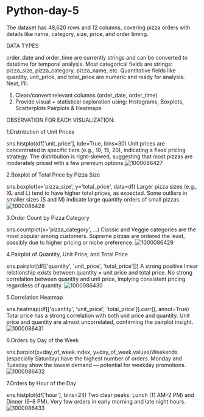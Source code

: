 # Python-day-5
The dataset has 48,620 rows and 12 columns, covering pizza orders with details like name, category, size, price, and order timing.

DATA TYPES

order_date and order_time are currently strings and can be converted to datetime for temporal analysis.
Most categorical fields are strings: pizza_size, pizza_category, pizza_name, etc.
Quantitative fields like quantity, unit_price, and total_price are numeric and ready for analysis.
Next, I’ll:
1. Clean/convert relevant columns (order_date, order_time)
2. Provide visual + statistical exploration using:
Histograms, Boxplots, Scatterplots
Pairplots & Heatmaps

OBSERVATION FOR EACH VISUALIZATION:

1.Distribution of Unit Prices

sns.histplot(df['unit_price'], kde=True, bins=30)
Unit prices are concentrated in specific tiers (e.g., 10, 15, 20), indicating a fixed pricing strategy.
The distribution is right-skewed, suggesting that most pizzas are moderately priced with a few premium options.![1000086427](https://github.com/user-attachments/assets/1bc5388e-85be-4a89-902c-893fbaadd546)

2.Boxplot of Total Price by Pizza Size

sns.boxplot(x='pizza_size', y='total_price', data=df)
Larger pizza sizes (e.g., XL and L) tend to have higher total prices, as expected.
Some outliers in smaller sizes (S and M) indicate large quantity orders of small pizzas.
![1000086428](https://github.com/user-attachments/assets/4e78fbcb-2bec-451a-86a5-07d35c0198f5)

3.Order Count by Pizza Category

sns.countplot(x='pizza_category', ...)
Classic and Veggie categories are the most popular among customers.
Supreme pizzas are ordered the least, possibly due to higher pricing or niche preference.
![1000086429](https://github.com/user-attachments/assets/f4961f5a-fb33-4a94-aa0a-f7866e7c76cb)

4.Pairplot of Quantity, Unit Price, and Total Price

sns.pairplot(df[['quantity', 'unit_price', 'total_price']])
A strong positive linear relationship exists between quantity × unit price and total price.
No strong correlation between quantity and unit price, implying consistent pricing regardless of quantity.
![1000086430](https://github.com/user-attachments/assets/84e6e50d-357f-4a0b-b36a-76cb7296b301)

5.Correlation Heatmap

sns.heatmap(df[['quantity', 'unit_price', 'total_price']].corr(), annot=True)
Total price has a strong correlation with both unit price and quantity.
Unit price and quantity are almost uncorrelated, confirming the pairplot insight.![1000086431](https://github.com/user-attachments/assets/47cb2ace-108e-4314-ab51-c6c6a5d184df)

6.Orders by Day of the Week

sns.barplot(x=day_of_week.index, y=day_of_week.values)Weekends (especially Saturday) have the highest number of orders.
Monday and Tuesday show the lowest demand — potential for weekday promotions.![1000086432](https://github.com/user-attachments/assets/0fc4df08-a3cd-4912-a66c-8b8d2ada11bc)

7.Orders by Hour of the Day

sns.histplot(df['hour'], bins=24)
Two clear peaks: Lunch (11 AM–2 PM) and Dinner (6–8 PM).
Very few orders in early morning and late night hours.![1000086433](https://github.com/user-attachments/assets/4f1bba97-66a3-4169-aa16-ca6eac68c70b)
